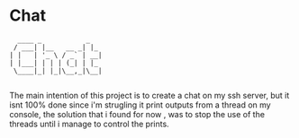 # Chat

```
  ____ _           _   
 / ___| |__   __ _| |_ 
| |   | '_ \ / _` | __|
| |___| | | | (_| | |_ 
 \____|_| |_|\__,_|\__|
                       
```

The main intention of this project is to create a chat on my ssh server, but it isnt 100% done since i'm strugling it print outputs from a thread on my console, the solution that i found for now , was to stop the use of the threads until i manage to control the prints.
